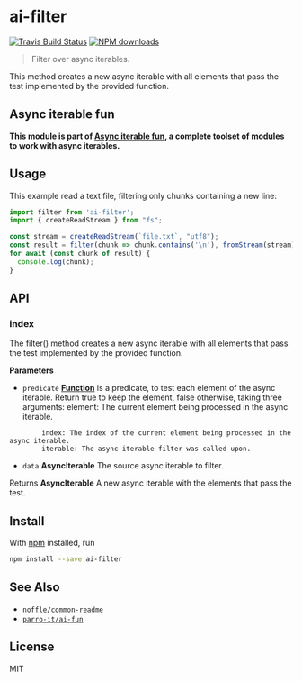 # ai-filter

[![Travis Build Status](https://img.shields.io/travis/parro-it/ai-filter/master.svg)](http://travis-ci.org/parro-it/ai-filter)
[![NPM downloads](https://img.shields.io/npm/dt/ai-filter.svg)](https://npmjs.org/package/ai-filter)

> Filter over async iterables.

This method creates a new async iterable with all elements that pass the test
implemented by the provided function.

## Async iterable fun

**This module is part of
[Async iterable fun](https://github.com/parro-it/ai-fun), a complete toolset of
modules to work with async iterables.**

## Usage

This example read a text file, filtering only chunks containing a new line:

```js
import filter from 'ai-filter';
import { createReadStream } from "fs";

const stream = createReadStream(`file.txt`, "utf8");
const result = filter(chunk => chunk.contains('\n'), fromStream(stream))
for await (const chunk of result) {
  console.log(chunk);
}
```

## API

<!-- Generated by documentation.js. Update this documentation by updating the source code. -->

### index

The filter() method creates a new async iterable with all elements that pass the
test implemented by the provided function.

**Parameters**

* `predicate`
  **[Function](https://developer.mozilla.org/en-US/docs/Web/JavaScript/Reference/Statements/function)**
  is a predicate, to test each element of the async iterable. Return true to
  keep the element, false otherwise, taking three arguments: element: The
  current element being processed in the async iterable.

```
        index: The index of the current element being processed in the async iterable.
        iterable: The async iterable filter was called upon.
```

* `data` **AsyncIterable** The source async iterable to filter.

Returns **AsyncIterable** A new async iterable with the elements that pass the
test.

## Install

With [npm](https://npmjs.org/) installed, run

```bash
npm install --save ai-filter
```

## See Also

* [`noffle/common-readme`](https://github.com/noffle/common-readme)
* [`parro-it/ai-fun`](https://github.com/parro-it/ai-fun)

## License

MIT
